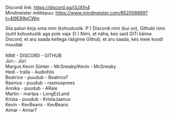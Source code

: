 ﻿Discordi link: https://discord.gg/j3JXfn4 <br />
Mindmeister mõttepuu: https://www.mindmeister.com/852008869?t=4t9E89pCWm


Siia palun kirja oma nimi (kohustuslik :P ) Discordi nimi (kui on), Githubi nimi (suht kohustuslik aga pole vaja :D )
Nimi, et näha, kes said GITi käima
Discord, et aru saada kellega räägime
Github, et aru saada, kes meie koodi muudab
<br />
<br />
NIMI - DISCORD - GITHUB <br />
Jüri - Jüri <br />
Margus Kevin Sünter - McSneaky/Kevin - McSneaky <br />
Hedi - tralla - Audiohiis <br />
Beatrice - puudub - BeatriceT <br />
Rasmus - puudub - rasmusprees <br />
Annika - puudub - ARaie <br />
Martin - martpa - LongEzLand</br>
Krista - puudub - KristaJaanus</br>
Kevin - KevBeans - KevBeans <br />
Aimar - AimarT <br />
